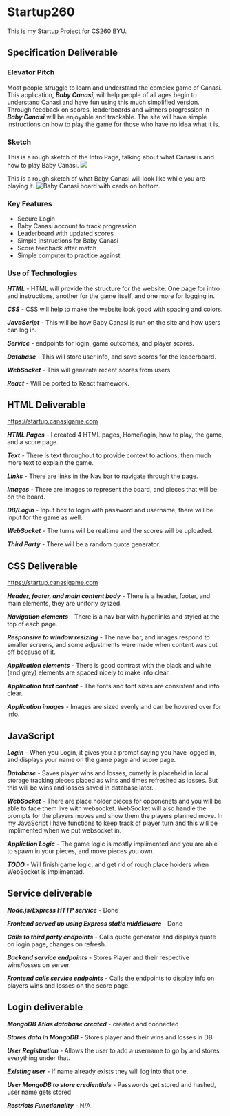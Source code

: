 # Startup260
This is my Startup Project for CS260 BYU.

## Specification Deliverable

### Elevator Pitch
Most people struggle to learn and understand the complex game of Canasi. This application, ***Baby Canasi***, will help people of all ages begin to understand Canasi and have fun using this much simplified version. Through feedback on scores, leaderboards and winners progression in ***Baby Canasi*** will be enjoyable and trackable. The site will have simple instructions on how to play the game for those who have no idea what it is.

### Sketch
This is a rough sketch of the Intro Page, talking about what Canasi is and how to play Baby Canasi.
![](https://github.com/DatumWeb/Startup260/assets/97472760/139ebc17-ab7e-4dbd-8653-07f3a405d58e.jpg)

This is a rough sketch of what Baby Canasi will look like while you are playing it.
![Baby Canasi board with cards on bottom.](https://github.com/DatumWeb/Startup260/assets/97472760/d23d393b-76ce-4528-84d2-9790b11eabad)

### Key Features
* Secure Login
* Baby Canasi account to track progression
* Leaderboard with updated scores
* Simple instructions for Baby Canasi
* Score feedback after match
* Simple computer to practice against


### Use of Technologies 
***HTML*** - HTML will provide the structure for the website. One page for intro and instructions, another for the game itself, and one more for logging in. 

***CSS*** - CSS will help to make the website look good with spacing and colors.

***JavaScript*** - This will be how Baby Canasi is run on the site and how users can log in.

***Service*** - endpoints for login, game outcomes, and player scores.

***Database*** - This will store user info, and save scores for the leaderboard. 

***WebSocket*** - This will generate recent scores from users.

***React*** - Will be ported to React framework.

## HTML Deliverable

https://startup.canasigame.com

***HTML Pages*** - I created 4 HTML pages, Home/login, how to play, the game, and a score page.

***Text*** - There is text throughout to provide context to actions, then much more text to explain the game.

***Links*** - There are links in the Nav bar to navigate through the page.

***Images*** - There are images to represent the board, and pieces that will be on the board.

***DB/Login*** - Input box to login with password and username, there will be input for the game as well.

***WebSocket*** - The turns will be realtime and the scores will be uploaded.

***Third Party*** - There will be a random quote generator.

## CSS Deliverable
https://startup.canasigame.com

***Header, footer, and main content body*** - There is a header, footer, and main elements, they are uniforly sylized.

***Navigation elements*** - There is a nav bar with hyperlinks and styled at the top of each page.

***Responsive to window resizing*** - The nave bar, and images respond to smaller screens, and some adjustments were made when content was cut off because of it.

***Application elements*** - There is good contrast with the black and white (and grey) elements are spaced nicely to make info clear.

***Application text content*** - The fonts and font sizes are consistent and info clear.

***Application images*** - Images are sized evenly and can be hovered over for info.

## JavaScript
***Login*** - When you Login, it gives you a prompt saying you have logged in, and displays your name on the game page and score page.

***Database*** - Saves player wins and losses, curretly is placeheld in local storage tracking pieces placed as wins and times refreshed as losses. But this will be wins and losses saved in database later.

***WebSocket*** - There are place holder pieces for opponenets and you will be able to face them live with websocket. WebSocket will also handle the prompts for the players moves and show them the players planned move. In my JavaScript I have functions to keep track of player turn and this will be implimented when we put websocket in.

***Appliction Logic*** - The game logic is mostly implimented and you are able to spawn in your pieces, and move pieces you own.

***TODO*** - Will finish game logic, and get rid of rough place holders when WebSocket is implimented.

## Service deliverable
***Node.js/Express HTTP service*** - Done

***Frontend served up using Express static middleware*** - Done

***Calls to third party endpoints*** - Calls quote generator and displays quote on login page, changes on refresh.

***Backend service endpoints*** - Stores Player and their respective wins/losses on server.

***Frontend calls service endpoints*** - Calls the endpoints to display info on players wins and losses on the score page.

## Login deliverable
***MongoDB Atlas database created*** - created and connected

***Stores data in MongoDB*** - Stores player and their wins and losses in DB

***User Registration*** - Allows the user to add a username to go by and stores everything under that.

***Existing user*** - If name already exists they will log into that one.

***User MongoDB to store credientials*** - Passwords get stored and hashed, user name gets stored

***Restricts Functionality*** - N/A

